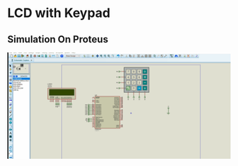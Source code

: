 # LCD with Keypad

## Simulation On Proteus
![gitHub](https://github.com/MostafaEdrees11/Mastering_Embedded_System_Online_Diploma/blob/master/Unit7_MCU_Essential_Peripherals/GPIO_PART2/LCD_Keypad_Driver/Proteus/LCD_Keypad_Simulation.gif)
